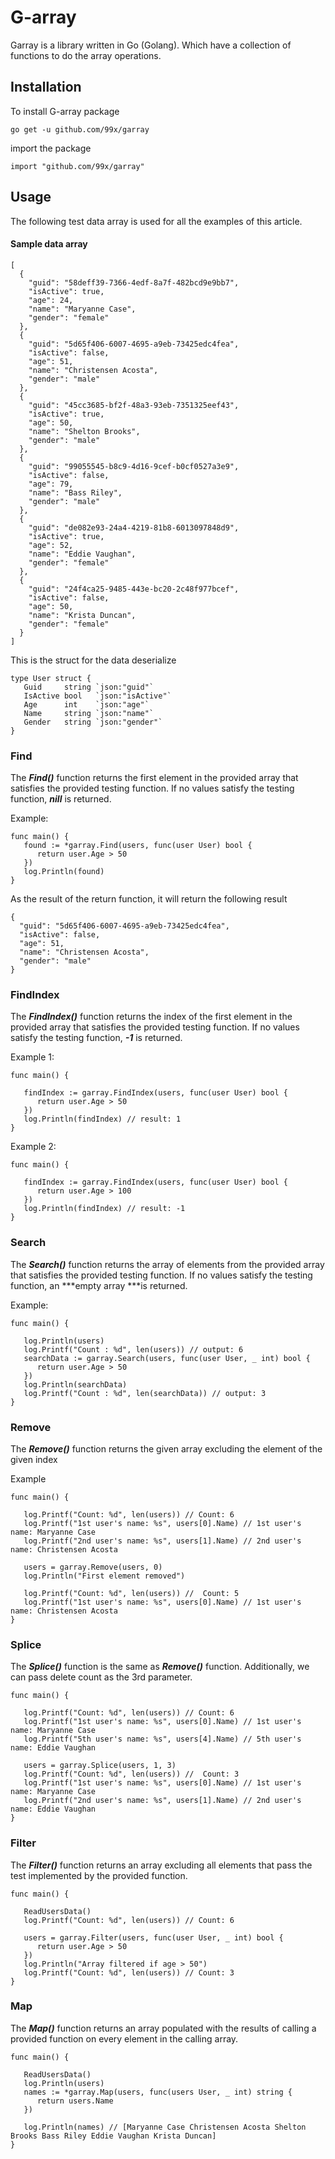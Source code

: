 # G-array

Garray is a library written in Go (Golang). Which have a collection of functions
to do the array operations.

## Installation

To install G-array package

`go get -u github.com/99x/garray`

import the package

`import "github.com/99x/garray"`

## Usage

The following test data array is used for all the examples of this article.

#### Sample data array

```
[
  {
    "guid": "58deff39-7366-4edf-8a7f-482bcd9e9bb7",
    "isActive": true,
    "age": 24,
    "name": "Maryanne Case",
    "gender": "female"
  },
  {
    "guid": "5d65f406-6007-4695-a9eb-73425edc4fea",
    "isActive": false,
    "age": 51,
    "name": "Christensen Acosta",
    "gender": "male"
  },
  {
    "guid": "45cc3685-bf2f-48a3-93eb-7351325eef43",
    "isActive": true,
    "age": 50,
    "name": "Shelton Brooks",
    "gender": "male"
  },
  {
    "guid": "99055545-b8c9-4d16-9cef-b0cf0527a3e9",
    "isActive": false,
    "age": 79,
    "name": "Bass Riley",
    "gender": "male"
  },
  {
    "guid": "de082e93-24a4-4219-81b8-6013097848d9",
    "isActive": true,
    "age": 52,
    "name": "Eddie Vaughan",
    "gender": "female"
  },
  {
    "guid": "24f4ca25-9485-443e-bc20-2c48f977bcef",
    "isActive": false,
    "age": 50,
    "name": "Krista Duncan",
    "gender": "female"
  }
]
```

This is the struct for the data deserialize

```
type User struct {
   Guid     string `json:"guid"`
   IsActive bool   `json:"isActive"`
   Age      int    `json:"age"`
   Name     string `json:"name"`
   Gender   string `json:"gender"`
}
```

### Find

The ***Find()*** function returns the first element in the provided array that satisfies the provided testing function. If no values satisfy the testing function, ***nill*** is returned.

Example:

```
func main() {
   found := *garray.Find(users, func(user User) bool {
      return user.Age > 50
   })
   log.Println(found)
}
```

As the result of the return function, it will return the following result

```
{
  "guid": "5d65f406-6007-4695-a9eb-73425edc4fea",
  "isActive": false,
  "age": 51,
  "name": "Christensen Acosta",
  "gender": "male"
}
```

### FindIndex

The ***FindIndex()*** function returns the index of the first element in the provided array that satisfies the provided testing function. If no values satisfy the testing function, ***-1*** is returned.

Example 1:

```
func main() {

   findIndex := garray.FindIndex(users, func(user User) bool {
      return user.Age > 50
   })
   log.Println(findIndex) // result: 1
}
```

Example 2:

```
func main() {

   findIndex := garray.FindIndex(users, func(user User) bool {
      return user.Age > 100
   })
   log.Println(findIndex) // result: -1
}
```

### **Search**

The ***Search()*** function returns the array of elements  from  the provided array that satisfies the provided testing function. If no values satisfy the testing function, an ***empty array ***is returned.

Example:

```
func main() {

   log.Println(users)
   log.Printf("Count : %d", len(users)) // output: 6
   searchData := garray.Search(users, func(user User, _ int) bool {
      return user.Age > 50
   })
   log.Println(searchData)
   log.Printf("Count : %d", len(searchData)) // output: 3
}
```

### Remove

The ***Remove()*** function returns the given array excluding the element of the given index

Example

```
func main() {
```

```
   log.Printf("Count: %d", len(users)) // Count: 6
   log.Printf("1st user's name: %s", users[0].Name) // 1st user's name: Maryanne Case
   log.Printf("2nd user's name: %s", users[1].Name) // 2nd user's name: Christensen Acosta

   users = garray.Remove(users, 0)
   log.Println("First element removed")

   log.Printf("Count: %d", len(users)) //  Count: 5
   log.Printf("1st user's name: %s", users[0].Name) // 1st user's name: Christensen Acosta
}
```

### Splice

The ***Splice()*** function is the same as ***Remove()*** function. Additionally, we can pass delete count as the  3rd parameter.

```
func main() {

   log.Printf("Count: %d", len(users)) // Count: 6
   log.Printf("1st user's name: %s", users[0].Name) // 1st user's name: Maryanne Case
   log.Printf("5th user's name: %s", users[4].Name) // 5th user's name: Eddie Vaughan

   users = garray.Splice(users, 1, 3) 
   log.Printf("Count: %d", len(users)) //  Count: 3
   log.Printf("1st user's name: %s", users[0].Name) // 1st user's name: Maryanne Case
   log.Printf("2nd user's name: %s", users[1].Name) // 2nd user's name: Eddie Vaughan
}
```

### Filter

The ***Filter()*** function returns an array  excluding all elements that pass the test implemented by the provided function.

```
func main() {

   ReadUsersData()
   log.Printf("Count: %d", len(users)) // Count: 6

   users = garray.Filter(users, func(user User, _ int) bool {
      return user.Age > 50
   })
   log.Println("Array filtered if age > 50")
   log.Printf("Count: %d", len(users)) // Count: 3
}
```

### Map

The ***Map()*** function returns an array populated with the results of calling a provided function on every element in the calling array.

```
func main() {

   ReadUsersData()
   log.Println(users)
   names := *garray.Map(users, func(users User, _ int) string {
      return users.Name
   })

   log.Println(names) // [Maryanne Case Christensen Acosta Shelton Brooks Bass Riley Eddie Vaughan Krista Duncan]
}
```
